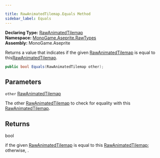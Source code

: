 ```yaml
---

title: RawAnimatedTilemap.Equals Method
sidebar_label: Equals
---
```

**Declaring Type:** [RawAnimatedTilemap](../)  
**Namespace:** [MonoGame.Aseprite.RawTypes](../../)  
**Assembly:** MonoGame.Aseprite

Returns a value that indicates if the given [RawAnimatedTilemap](../) is equal to this[RawAnimatedTilemap](../).

```csharp
public bool Equals(RawAnimatedTilemap other);
```

## Parameters

`other`  [RawAnimatedTilemap](../)

The other [RawAnimatedTilemap](../) to check for equality with this [RawAnimatedTilemap](../).

## Returns

bool

 if the given [RawAnimatedTilemap](../) is equal to this [RawAnimatedTilemap](../); otherwise, .


